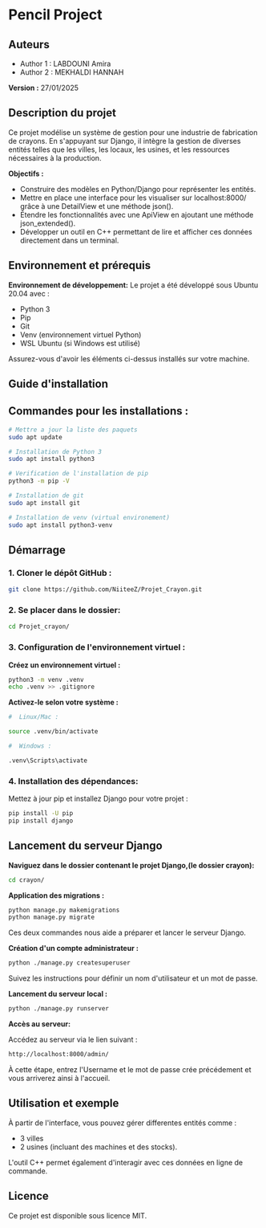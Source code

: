 

# Pencil Project


## Auteurs
- Author 1 : LABDOUNI Amira
- Author 2 : MEKHALDI HANNAH

**Version :** 27/01/2025

## Description du projet

Ce projet modélise un système de gestion pour une industrie de fabrication de crayons. En s'appuyant sur Django, il intègre la gestion de diverses entités telles que les villes, les locaux, les usines, et les ressources nécessaires à la production.

**Objectifs :** 
- Construire des modèles en Python/Django pour représenter les entités.
- Mettre en place une interface pour les visualiser sur localhost:8000/ grâce à une DetailView et une méthode json().
- Étendre les fonctionnalités avec une ApiView en ajoutant une méthode json_extended().
- Développer un outil en C++ permettant de lire et afficher ces données directement dans un terminal.

## Environnement et prérequis 

**Environnement de développement:** Le projet a été développé sous Ubuntu 20.04 avec :

- Python 3
- Pip
- Git
- Venv (environnement virtuel Python)
- WSL Ubuntu (si Windows est utilisé)

Assurez-vous d'avoir les éléments ci-dessus installés sur votre machine.

## Guide d'installation

## Commandes pour les installations :

```bash
# Mettre a jour la liste des paquets
sudo apt update

# Installation de Python 3
sudo apt install python3

# Verification de l'installation de pip
python3 -m pip -V

# Installation de git
sudo apt install git

# Installation de venv (virtual environement)
sudo apt install python3-venv

``` 
## Démarrage


### 1. Cloner le dépôt GitHub : 
```bash
git clone https://github.com/NiiteeZ/Projet_Crayon.git

```

### 2. Se placer dans le dossier: 
```bash
cd Projet_crayon/
```

### 3. Configuration de l'environnement virtuel :

**Créez un environnement virtuel :**
```bash
python3 -m venv .venv
echo .venv >> .gitignore
```
**Activez-le selon votre système :**
```bash
#  Linux/Mac :

source .venv/bin/activate

#  Windows :

.venv\Scripts\activate

```
### 4. Installation des dépendances:

Mettez à jour pip et installez Django pour votre projet :

```bash
pip install -U pip
pip install django
```

## Lancement du serveur Django

**Naviguez dans le dossier contenant le projet Django,(le dossier crayon):**

```bash
cd crayon/
```


**Application des migrations :**

```bash
python manage.py makemigrations
python manage.py migrate

```

Ces deux commandes nous aide a préparer et lancer le serveur Django.

**Création d'un compte administrateur :**

```bash
python ./manage.py createsuperuser
```

Suivez les instructions pour définir un nom d'utilisateur et un mot de passe.

**Lancement du serveur local :**

```bash
python ./manage.py runserver
```

**Accès au serveur:**

Accédez au serveur via le lien suivant :

```bash
http://localhost:8000/admin/

```
À cette étape, entrez l'Username et le mot de passe crée précédement et vous arriverez ainsi à l'accueil.

## Utilisation et exemple

À partir de l'interface, vous pouvez gérer differentes entités comme :

- 3 villes
- 2 usines (incluant des machines et des stocks).

L'outil C++ permet également d'interagir avec ces données en ligne de commande.


## Licence
Ce projet est disponible sous licence MIT.


